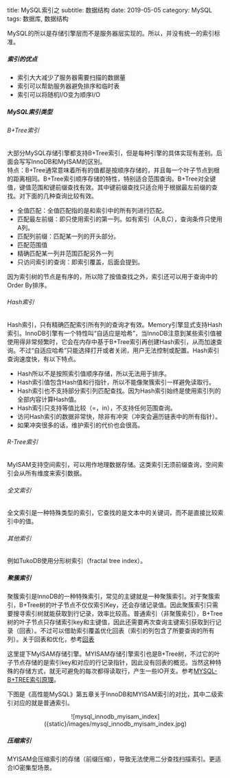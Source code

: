 title: MySQL索引之
subtitle: 数据结构
date: 2019-05-05
category: MySQL
tags: 数据库, 数据结构

MySQL的所以是存储引擎层而不是服务器层实现的。所以，并没有统一的索引标准。

##### 索引的优点

- 索引大大减少了服务器需要扫描的数据量
- 索引可以帮助服务器避免排序和临时表
- 索引可以将随机I/O变为顺序I/O


##### MySQL索引类型

###### B+Tree索引
大部分MySQL存储引擎都支持B+Tree索引，但是每种引擎的具体实现有差别。后面会写写InnoDB和MyISAM的区别。    
特点：B+Tree通常意味着所有的值都是按顺序存储的，并且每一个叶子节点到根的距离相同。B+Tree索引顺序存储的特性，特别适合范围查询。B+Tree对全键值，键值范围和键前缀查找有效。其中键前缀查找只适合用于根据最左前缀的查找。对下面的几种查询比较有效。

- 全值匹配：全值匹配指的是和索引中的所有列进行匹配。
- 匹配最左前缀：即只使用索引的第一列。如有索引（A,B,C），查询条件只使用A列。
- 匹配列前缀：匹配某一列的开头部分。
- 匹配范围值
- 精确匹配某一列并范围匹配另外一列
- 只访问索引的查询：即索引覆盖，后面会提到。

因为索引树的节点是有序的，所以除了按值查找之外，索引还可以用于查询中的Order By排序。

###### Hash索引

Hash索引，只有精确匹配索引所有列的查询才有效。Memory引擎显式支持Hash索引。InnoDB引擎有一个特性叫“自适应是哈希”，当InnoDB注意到某些索引值被使用得非常频繁时，它会在内存中基于B+Tree索引再创建Hash索引，从而加速查询。不过“自适应哈希”只能选择打开或者关闭，用户无法控制或配置。Hash索引查询速度快，有以下特点。

- Hash所以不是按照索引值顺序存储，所以无法用于排序。
- Hash索引值包含Hash值和行指针，所以不能像聚簇索引一样避免读取行。
- Hash索引也不支持部分索引列匹配查找。因为Hash索引始终是使用索引列的全部内容计算Hash值。
- Hash索引只支持等值比较（=，in），不支持任何范围查询。
- 访问Hash索引的数据非常快，除非有冲突（冲突会遍历链表中的所有指针）。
- 如果冲突很多的话，维护索引的代价也会很高。
 
###### R-Tree索引

MyISAM支持空间索引，可以用作地理数据存储。这类索引无须前缀查询，空间索引会从所有维度来索引数据。

###### 全文索引

全文索引是一种特殊类型的索引，它查找的是文本中的关键词，而不是直接比较索引中的值。

###### 其他索引

例如TukoDB使用分形树索引（fractal tree index）。

##### 聚簇索引

聚簇索引是InnoDB的一种特殊索引，常见的主键就是一种聚簇索引。对于聚簇索引，B+Tree树的叶子节点不仅仅索引Key，还会存储记录值。因此聚簇索引只需要搜寻索引树就能获取到行记录，效率比较高。普通索引（非聚簇索引），B+Tree树的叶子节点只存储索引key和主键值，因此还需要再次查询主键索引获取到行记录（回表）。不过可以借助索引覆盖优化回表（索引的列包含了所要查询的所有列）。关于回表和优化，参考[回表](https://www.cnblogs.com/myseries/p/11265849.html)    

这里提下MyISAM存储引擎。MYISAM存储引擎索引也是B+Tree树，不过它的叶子节点存储的是索引key和对应的行记录指针，因此没有回表的概览。当然这种特殊的存储方式，就无可避免的每次都得读取行，产生一些IO开支。参考[MYSQL-B+TREE索引原理](https://www.jianshu.com/p/486a514b0ded)。

下图是《高性能MySQL》第五章关于InnoDB和MYISAM索引的对比，其中二级索引对应的就是普通索引。

<center>![mysql_innodb_myisam_index]({static}/images/mysql_innodb_myisam_index.jpg)</center>

##### 压缩索引
MYISAM会压缩索引的存储（前缀压缩），导致无法使用二分查找扫描索引。更适合IO密集型场景。
